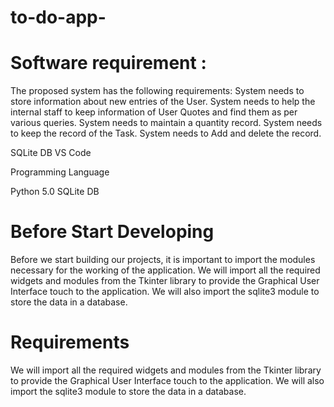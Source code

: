 # to-do-app-

  # Software requirement :

The proposed system has the following requirements:
System needs to store information about new entries of the User.
System needs to help the internal staff to keep information of  User Quotes and find them as per various queries.
System needs to maintain a quantity record.
System needs to keep the record of the Task.
System needs to Add and delete the record.

SQLite DB
VS Code 

Programming Language

Python 5.0
SQLite DB

  # Before Start Developing 
Before we start building our projects, it is important to import the modules necessary for the working of the application. We will import all the required widgets and modules from the Tkinter library to provide the Graphical User Interface touch to the application. We will also import the sqlite3 module to store the data in a database. 

  # Requirements 
We will import all the required widgets and modules from the Tkinter library to provide the Graphical User Interface touch to the application. We will also import the sqlite3 module to store the data in a database. 
